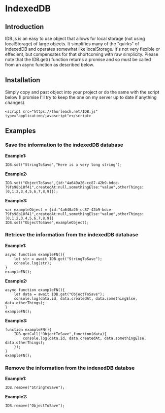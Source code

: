 # IndexedDB

## Introduction

IDB.js is an easy to use object that allows for local storage (not using localStorage) of large objects. It simplifies many of the "quirks" of indexedDB and operates somewhat like localStorage. It's not very flexible or effecient, but compensates for that shortcoming with raw simplicity. Please note that the IDB.get() function returns a promise and so must be called from an async function as described below.

## Installation

Simply copy and past object into your project or do the same with the script below (I promise I'll try to keep the one on my server up to date if anything changes).

```
<script src="https://thorleach.net/IDB.js" type="application/javascript"></script>
```

## Examples

### Save the information to the indexedDB database

**Example1:** 
```
IDB.set("StringToSave","Here is a very long string");
```

**Example2:** 
```
IDB.set("ObjectToSave",{id:"4a640a26-cc87-42b9-bdce-79fs98b18f41",createdAt:null,somethingElse:"value",otherThings:[0,1,2,3,4,5,6,7,8,9]});
```

**Example3:** 
```
var exampleObject = {id:"4a640a26-cc87-42b9-bdce-79fs98b18f41",createdAt:null,somethingElse:"value",otherThings:[0,1,2,3,4,5,6,7,8,9]}
IDB.set("ObjectToSave",exampleObject);
```

### Retrieve the information from the indexedDB database

**Example1:** 
```
async function exampleFN(){
    let str = await IDB.get("StringToSave");
    console.log(str);
}
exampleFN();
```

**Example2:**
```
async function exampleFN(){
    let data = await IDB.get("ObjectToSave");
    console.log(data.id, data.createdAt, data.somethingElse, data.otherThings);
}
exampleFN();
```

**Example3:**
```
function exampleFN(){
    IDB.getCall("ObjectToSave",function(data){
        console.log(data.id, data.createdAt, data.somethingElse, data.otherThings);
    });
}
exampleFN();
```

### Remove the information from the indexedDB databse

**Example1:**
```
IDB.remove("StringToSave");
```

**Example2:** 
```
IDB.remove("ObjectToSave");
```
